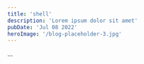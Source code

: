 ```yaml
---
title: 'shell'
description: 'Lorem ipsum dolor sit amet'
pubDate: 'Jul 08 2022'
heroImage: '/blog-placeholder-3.jpg'
---
```

...